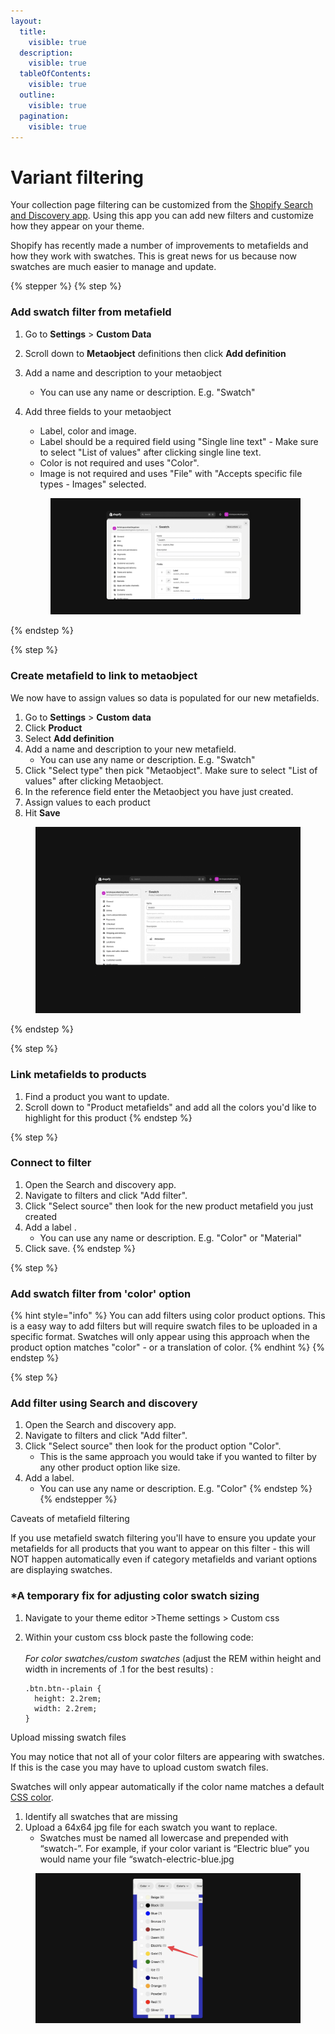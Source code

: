 ```yaml
---
layout:
  title:
    visible: true
  description:
    visible: true
  tableOfContents:
    visible: true
  outline:
    visible: true
  pagination:
    visible: true
---
```


# Variant filtering

Your collection page filtering can be customized from the [Shopify Search and Discovery app](https://apps.shopify.com/search-and-discovery). Using this app you can add new filters and customize how they appear on your theme.

Shopify has recently made a number of improvements to metafields and how they work with swatches. This is great news for us because now swatches are much easier to manage and update.

{% stepper %}
{% step %}
### Add swatch filter from metafield <a href="#h_4f300afd17" id="h_4f300afd17"></a>

1. Go to **Settings** > **Custom Data**
2. Scroll down to **Metaobject** definitions then click **Add definition**
3. Add a name and description to your metaobject
   * You can use any name or description. E.g. "Swatch"
4.  Add three fields to your metaobject

    * Label, color and image.
    * Label should be a required field using "Single line text" - Make sure to select "List of values" after clicking single line text.
    * Color is not required and uses "Color".
    * Image is not required and uses "File" with "Accepts specific file types - Images" selected.



    <figure><img src="../.gitbook/assets/swatch.png" alt=""><figcaption></figcaption></figure>
{% endstep %}

{% step %}
### Create metafield to link to metaobject

We now have to assign values so data is populated for our new metafields.

1. Go to **Settings** > **Custom** **data**
2. Click **Product**
3. Select **Add definition**
4. Add a name and description to your new metafield.
   * You can use any name or description. E.g. "Swatch"
5. Click "Select type" then pick "Metaobject". Make sure to select "List of values" after clicking Metaobject.
6. In the reference field enter the Metaobject you have just created.
7. Assign values to each product
8. Hit **Save**

<figure><img src="../.gitbook/assets/meta.png" alt=""><figcaption></figcaption></figure>
{% endstep %}

{% step %}
### Link metafields to products

1. Find a product you want to update.
2. Scroll down to "Product metafields" and add all the colors you'd like to highlight for this product
{% endstep %}

{% step %}
### Connect to filter

1. Open the Search and discovery app.
2. Navigate to filters and click "Add filter".
3. Click "Select source" then look for the new product metafield you just created
4. Add a label .
   * You can use any name or description. E.g. "Color" or "Material"
5. Click save.
{% endstep %}

{% step %}
### Add swatch filter from 'color' option <a href="#h_c284ce1b06" id="h_c284ce1b06"></a>

{% hint style="info" %}
You can add filters using color product options. This is a easy way to add filters but will require swatch files to be uploaded in a specific format. Swatches will only appear using this approach when the product option matches "color" - or a translation of color.
{% endhint %}
{% endstep %}

{% step %}
### Add filter using Search and discovery

1. Open the Search and discovery app.
2. Navigate to filters and click "Add filter".
3. Click "Select source" then look for the product option "Color".
   * This is the same approach you would take if you wanted to filter by any other product option like size.
4. Add a label.
   * You can use any name or description. E.g. "Color"
{% endstep %}
{% endstepper %}



Caveats of metafield filtering

If you use metafield swatch filtering you'll have to ensure you update your metafields for all products that you want to appear on this filter - this will NOT happen automatically even if category metafields and variant options are displaying swatches.



### &#x20;\*A temporary fix for adjusting color swatch sizing <a href="#h_9af1582f1b" id="h_9af1582f1b"></a>

1. Navigate to your theme editor >Theme settings > Custom css
2.  Within your custom css block paste the following code:\
    ​\
    &#x200B;_&#x46;or color swatches/custom swatches_ (adjust the REM within height and width in increments of .1 for the best results) :

    ```
    .btn.btn--plain {
      height: 2.2rem;
      width: 2.2rem;
    }
    ```

Upload missing swatch files

You may notice that not all of your color filters are appearing with swatches. If this is the case you may have to upload custom swatch files.

Swatches will only appear automatically if the color name matches a default [CSS color](https://help.brickspacelab.com/en/articles/9939903-paper-using-color-and-option-swatches).

1. Identify all swatches that are missing
2. Upload a 64x64 jpg file for each swatch you want to replace.
   * Swatches must be named all lowercase and prepended with “swatch-”. For example, if your color variant is “Electric blue” you would name your file “swatch-electric-blue.jpg

<figure><img src="../.gitbook/assets/swatches filter.png" alt=""><figcaption></figcaption></figure>
